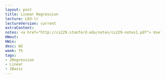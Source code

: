 ```yaml
---
layout: post
title: Linear Regression
lecture: L03-lr
lectureVersion: current
extraContent:
notes: <a href="http://cs229.stanford.edu/notes/cs229-notes1.pdf"> UsefulLR </a> + <a href="https://www.youtube.com/watch?v=aDW44NPhNw0&list=PLs8w1Cdi-zvY9ICoYqu1XV0YoTQgShXw2">Error Metrics</a>
HWout:
HWin:
desc: W2
week: Th
tags:
- 2Regression
- Linear
- 1Basic
---
```

